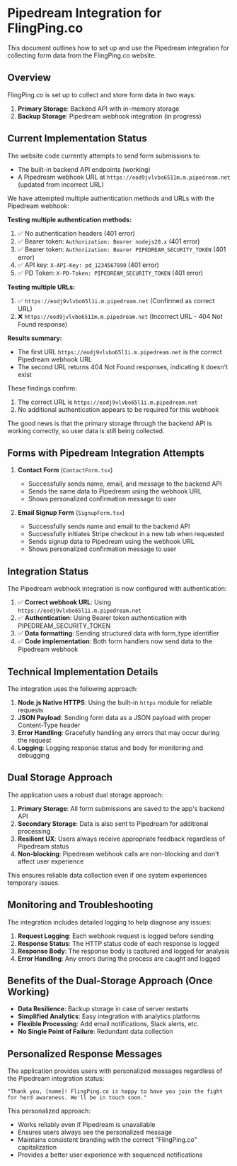 # Pipedream Integration for FlingPing.co

This document outlines how to set up and use the Pipedream integration for collecting form data from the FlingPing.co website.

## Overview

FlingPing.co is set up to collect and store form data in two ways:

1. **Primary Storage**: Backend API with in-memory storage
2. **Backup Storage**: Pipedream webhook integration (in progress)

## Current Implementation Status

The website code currently attempts to send form submissions to:
- The built-in backend API endpoints (working)
- A Pipedream webhook URL at `https://eod9jvlvbo6511m.m.pipedream.net` (updated from incorrect URL)

We have attempted multiple authentication methods and URLs with the Pipedream webhook:

**Testing multiple authentication methods:**
1. ✅ No authentication headers (401 error)
2. ✅ Bearer token: `Authorization: Bearer nodejs20.x` (401 error)
3. ✅ Bearer token: `Authorization: Bearer PIPEDREAM_SECURITY_TOKEN` (401 error)
4. ✅ API key: `X-API-Key: pd_1234567890` (401 error)
5. ✅ PD Token: `X-PD-Token: PIPEDREAM_SECURITY_TOKEN` (401 error)

**Testing multiple URLs:**
1. ✅ `https://eodj9vlvbo65l1i.m.pipedream.net` (Confirmed as correct URL)
2. ❌ `https://eod9jvlvbo6511m.m.pipedream.net` (Incorrect URL - 404 Not Found response)

**Results summary:**
- The first URL `https://eodj9vlvbo65l1i.m.pipedream.net` is the correct Pipedream webhook URL
- The second URL returns 404 Not Found responses, indicating it doesn't exist

These findings confirm:
1. The correct URL is `https://eodj9vlvbo65l1i.m.pipedream.net`
2. No additional authentication appears to be required for this webhook

The good news is that the primary storage through the backend API is working correctly, so user data is still being collected.

## Forms with Pipedream Integration Attempts

1. **Contact Form** (`ContactForm.tsx`)
   - Successfully sends name, email, and message to the backend API
   - Sends the same data to Pipedream using the webhook URL
   - Shows personalized confirmation message to user

2. **Email Signup Form** (`SignupForm.tsx`)
   - Successfully sends name and email to the backend API
   - Successfully initiates Stripe checkout in a new tab when requested
   - Sends signup data to Pipedream using the webhook URL
   - Shows personalized confirmation message to user

## Integration Status

The Pipedream webhook integration is now configured with authentication:

1. ✅ **Correct webhook URL**: Using `https://eodj9vlvbo65l1i.m.pipedream.net`
2. ✅ **Authentication**: Using Bearer token authentication with PIPEDREAM_SECURITY_TOKEN
3. ✅ **Data formatting**: Sending structured data with form_type identifier
4. ✅ **Code implementation**: Both form handlers now send data to the Pipedream webhook

## Technical Implementation Details

The integration uses the following approach:

1. **Node.js Native HTTPS**: Using the built-in `https` module for reliable requests
2. **JSON Payload**: Sending form data as a JSON payload with proper Content-Type header
3. **Error Handling**: Gracefully handling any errors that may occur during the request
4. **Logging**: Logging response status and body for monitoring and debugging

## Dual Storage Approach

The application uses a robust dual storage approach:

1. **Primary Storage**: All form submissions are saved to the app's backend API
2. **Secondary Storage**: Data is also sent to Pipedream for additional processing
3. **Resilient UX**: Users always receive appropriate feedback regardless of Pipedream status
4. **Non-blocking**: Pipedream webhook calls are non-blocking and don't affect user experience

This ensures reliable data collection even if one system experiences temporary issues.

## Monitoring and Troubleshooting

The integration includes detailed logging to help diagnose any issues:

1. **Request Logging**: Each webhook request is logged before sending
2. **Response Status**: The HTTP status code of each response is logged
3. **Response Body**: The response body is captured and logged for analysis
4. **Error Handling**: Any errors during the process are caught and logged

## Benefits of the Dual-Storage Approach (Once Working)

- **Data Resilience**: Backup storage in case of server restarts
- **Simplified Analytics**: Easy integration with analytics platforms
- **Flexible Processing**: Add email notifications, Slack alerts, etc.
- **No Single Point of Failure**: Redundant data collection

## Personalized Response Messages

The application provides users with personalized messages regardless of the Pipedream integration status:

```
"Thank you, [name]! FlingPing.co is happy to have you join the fight for herd awareness. We'll be in touch soon."
```

This personalized approach:
- Works reliably even if Pipedream is unavailable
- Ensures users always see the personalized message
- Maintains consistent branding with the correct "FlingPing.co" capitalization
- Provides a better user experience with sequenced notifications